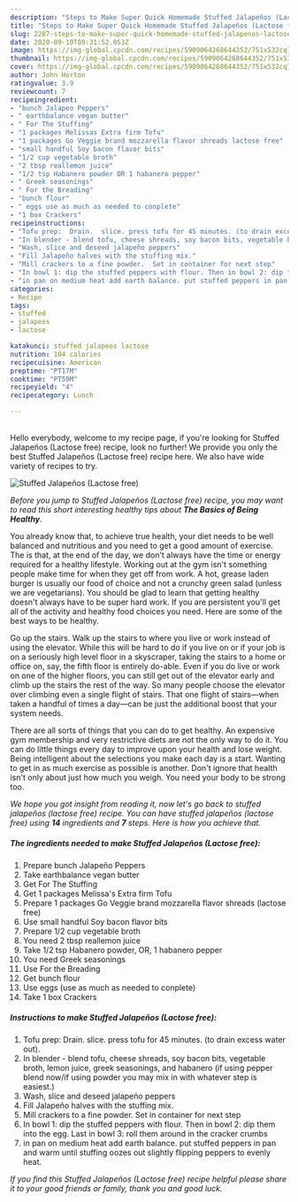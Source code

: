 ```yaml
---
description: "Steps to Make Super Quick Homemade Stuffed Jalapeños (Lactose free)"
title: "Steps to Make Super Quick Homemade Stuffed Jalapeños (Lactose free)"
slug: 2287-steps-to-make-super-quick-homemade-stuffed-jalapenos-lactose-free
date: 2020-09-10T09:31:52.053Z
image: https://img-global.cpcdn.com/recipes/5909064268644352/751x532cq70/stuffed-jalapenos-lactose-free-recipe-main-photo.jpg
thumbnail: https://img-global.cpcdn.com/recipes/5909064268644352/751x532cq70/stuffed-jalapenos-lactose-free-recipe-main-photo.jpg
cover: https://img-global.cpcdn.com/recipes/5909064268644352/751x532cq70/stuffed-jalapenos-lactose-free-recipe-main-photo.jpg
author: John Horton
ratingvalue: 3.9
reviewcount: 7
recipeingredient:
- "bunch Jalapeo Peppers"
- " earthbalance vegan butter"
- " For The Stuffing"
- "1 packages Melissas Extra firm Tofu"
- "1 packages Go Veggie brand mozzarella flavor shreads lactose free"
- "small handful Soy bacon flavor bits"
- "1/2 cup vegetable broth"
- "2 tbsp reallemon juice"
- "1/2 tsp Habanero powder OR 1 habanero pepper"
- " Greek seasonings"
- " For the Breading"
- "bunch flour"
- " eggs use as much as needed to conplete"
- "1 box Crackers"
recipeinstructions:
- "Tofu prep:  Drain.  slice. press tofu for 45 minutes. (to drain excess water out)."
- "In blender - blend tofu, cheese shreads, soy bacon bits, vegetable broth, lemon juice, greek seasonings, and habanero (if using pepper blend now/if using powder you may mix in with whatever step is easiest.)"
- "Wash, slice and deseed jalapeño peppers"
- "Fill Jalapeño halves with the stuffing mix."
- "Mill crackers to a fine powder.  Set in container for next step"
- "In bowl 1: dip the stuffed peppers with flour. Then in bowl 2: dip them into the egg.  Last in bowl 3:  roll them around in the cracker crumbs"
- "in pan on medium heat add earth balance. put stuffed peppers in pan and warm until stuffing oozes out slightly flipping peppers to evenly heat."
categories:
- Recipe
tags:
- stuffed
- jalapeos
- lactose

katakunci: stuffed jalapeos lactose 
nutrition: 104 calories
recipecuisine: American
preptime: "PT17M"
cooktime: "PT59M"
recipeyield: "4"
recipecategory: Lunch

---
```

<br>
Hello everybody, welcome to my recipe page, if you're looking for Stuffed Jalapeños (Lactose free) recipe, look no further! We provide you only the best Stuffed Jalapeños (Lactose free) recipe here. We also have wide variety of recipes to try.
<br>


![Stuffed Jalapeños (Lactose free)](https://img-global.cpcdn.com/recipes/5909064268644352/751x532cq70/stuffed-jalapenos-lactose-free-recipe-main-photo.jpg)

<i>Before you jump to Stuffed Jalapeños (Lactose free) recipe, you may want to read this short interesting healthy tips about <strong>The Basics of Being Healthy</strong>.</i>

You already know that, to achieve true health, your diet needs to be well balanced and nutritious and you need to get a good amount of exercise. The  is that, at the end of the day, we don't always have the time or energy required for a healthy lifestyle. Working out at the gym isn't something people make time for when they get off from work. A hot, grease laden burger is usually our food of choice and not a crunchy green salad (unless we are vegetarians). You should be glad to learn that getting healthy doesn't always have to be super hard work. If you are persistent you'll get all of the activity and healthy food choices you need. Here are some of the best ways to be healthy.

Go up the stairs. Walk up the stairs to where you live or work instead of using the elevator. While this will be hard to do if you live on or if your job is on a seriously high level floor in a skyscraper, taking the stairs to a home or office on, say, the fifth floor is entirely do-able. Even if you do live or work on one of the higher floors, you can still get out of the elevator early and climb up the stairs the rest of the way. So many people choose the elevator over climbing even a single flight of stairs. That one flight of stairs—when taken a handful of times a day—can be just the additional boost that your system needs. 

There are all sorts of things that you can do to get healthy. An expensive gym membership and very restrictive diets are not the only way to do it. You can do little things every day to improve upon your health and lose weight. Being intelligent about the selections you make each day is a start. Wanting to get in as much exercise as possible is another. Don't ignore that health isn't only about just how much you weigh. You need your body to be strong too. 


<i>We hope you got insight from reading it, now let's go back to stuffed jalapeños (lactose free) recipe. You can have stuffed jalapeños (lactose free) using <strong>14</strong> ingredients and <strong>7</strong> steps. Here is how you achieve that.
</i>

##### The ingredients needed to make Stuffed Jalapeños (Lactose free):

1. Prepare bunch Jalapeño Peppers
1. Take  earthbalance vegan butter
1. Get  For The Stuffing
1. Get 1 packages Melissa&#39;s Extra firm Tofu
1. Prepare 1 packages Go Veggie brand mozzarella flavor shreads (lactose free)
1. Use small handful Soy bacon flavor bits
1. Prepare 1/2 cup vegetable broth
1. You need 2 tbsp reallemon juice
1. Take 1/2 tsp Habanero powder, OR, 1 habanero pepper
1. You need  Greek seasonings
1. Use  For the Breading
1. Get bunch flour
1. Use  eggs (use as much as needed to conplete)
1. Take 1 box Crackers


##### Instructions to make Stuffed Jalapeños (Lactose free):

1. Tofu prep:  Drain.  slice. press tofu for 45 minutes. (to drain excess water out).
1. In blender - blend tofu, cheese shreads, soy bacon bits, vegetable broth, lemon juice, greek seasonings, and habanero (if using pepper blend now/if using powder you may mix in with whatever step is easiest.)
1. Wash, slice and deseed jalapeño peppers
1. Fill Jalapeño halves with the stuffing mix.
1. Mill crackers to a fine powder.  Set in container for next step
1. In bowl 1: dip the stuffed peppers with flour. Then in bowl 2: dip them into the egg.  Last in bowl 3:  roll them around in the cracker crumbs
1. in pan on medium heat add earth balance. put stuffed peppers in pan and warm until stuffing oozes out slightly flipping peppers to evenly heat.


<i>If you find this Stuffed Jalapeños (Lactose free) recipe helpful please share it to your good friends or family, thank you and good luck.</i>
